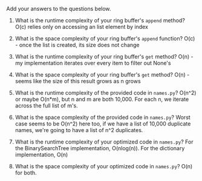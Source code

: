 Add your answers to the questions below.

1. What is the runtime complexity of your ring buffer's `append` method?
O(c) relies only on accessing an list element by index

2. What is the space complexity of your ring buffer's `append` function?
O(c) - once the list is created, its size does not change

3. What is the runtime complexity of your ring buffer's `get` method?
O(n) - my implementation iterates over every item to filter out None's

4. What is the space complexity of your ring buffer's `get` method?
O(n) - seems like the size of this result grows as n grows


5. What is the runtime complexity of the provided code in `names.py`?
O(n^2) or maybe O(n*m), but n and m are both 10,000. For each n, we iterate across the full list of m's.

6. What is the space complexity of the provided code in `names.py`?
Worst case seems to be O(n^2) here too, if we have a list of 10,000 duplicate names, we're going to have a list of n^2
duplicates.

7. What is the runtime complexity of your optimized code in `names.py`?
For the BinarySearchTree implementation, O(nlog(n)).
For the dictionary implementation, O(n)

8. What is the space complexity of your optimized code in `names.py`?
O(n) for both.
